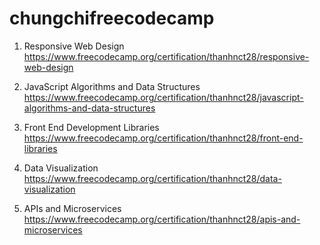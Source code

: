 # chungchifreecodecamp

1. Responsive Web Design
https://www.freecodecamp.org/certification/thanhnct28/responsive-web-design

2. JavaScript Algorithms and Data Structures
https://www.freecodecamp.org/certification/thanhnct28/javascript-algorithms-and-data-structures

3. Front End Development Libraries
https://www.freecodecamp.org/certification/thanhnct28/front-end-libraries

4. Data Visualization
https://www.freecodecamp.org/certification/thanhnct28/data-visualization

5. APIs and Microservices
https://www.freecodecamp.org/certification/thanhnct28/apis-and-microservices
